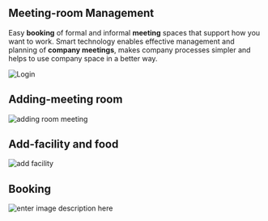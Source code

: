 ## Meeting-room Management

Easy  **booking**  of formal and informal  **meeting**  spaces that support how you want to work. Smart technology enables effective management and planning of  **company meetings**, makes company processes simpler and helps to use company space in a better way.

![Login](https://scontent.fcgk23-1.fna.fbcdn.net/v/t1.6435-9/244343268_167814412190242_5506332286301140910_n.jpg?_nc_cat=102&ccb=1-5&_nc_sid=730e14&_nc_eui2=AeGIfuwNNixbAgkngw0IXEbd1XQoIZF3SnDVdCghkXdKcCHKXocXk7ag4m7Jgs_LYbz6UviSPmQ1Se48mScUOZqV&_nc_ohc=1-egknXl9Z4AX8ruPFT&tn=OX_tGkgaw0ibad9-&_nc_ht=scontent.fcgk23-1.fna&oh=aae2857e17a4fce4d71dfac8658f2acd&oe=61864AC9)

## Adding-meeting room
![adding room meeting ](https://scontent.fcgk23-1.fna.fbcdn.net/v/t1.6435-9/244429121_167814142190269_2441117353527536354_n.jpg?_nc_cat=103&ccb=1-5&_nc_sid=730e14&_nc_eui2=AeFntzypIdRAafCfLJLR-AJMdUYsA4oz5gp1RiwDijPmCvEQql2BK4oDB3nkX9bqookeliFrGHAgUoyI2S0NxGcF&_nc_ohc=J2lvkzzvuFcAX-Dc0ct&_nc_ht=scontent.fcgk23-1.fna&oh=400f7b1671efb9512ed86078b19da37d&oe=61866E4A)

## Add-facility and food

![add facility ](https://scontent.fcgk23-1.fna.fbcdn.net/v/t1.6435-9/244225964_167814135523603_3757992189016237059_n.jpg?_nc_cat=100&ccb=1-5&_nc_sid=730e14&_nc_eui2=AeGrzgXxuyXQQRYnK5ae9thYp7qf4QCpnuSnup_hAKme5D9G-p5ZuRZN689b5gTYycrDF3MW2NUdat4qBPzJutfI&_nc_ohc=WuAY_8H-wqQAX9-OPKy&_nc_ht=scontent.fcgk23-1.fna&oh=5c33ba8dadf200584562e004b97da3db&oe=6182A7BB)
## Booking
![enter image description here](https://scontent.fcgk23-1.fna.fbcdn.net/v/t1.6435-9/244627640_167814172190266_2366832758820011552_n.jpg?_nc_cat=100&ccb=1-5&_nc_sid=730e14&_nc_eui2=AeEkpEqt6NfszMopQoMg00aFtW_Al5jsqj21b8CXmOyqPd-VyNFYgijfPoyNCPItn6UeTKKsAdoQcF526f7NnI7k&_nc_ohc=5471CgAzgtAAX_DAHwv&_nc_ht=scontent.fcgk23-1.fna&oh=a0eaab11a5c8f43a3c13301bb2a39af3&oe=61852331)
